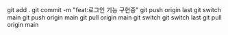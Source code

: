 git add .
git commit -m "feat:로그인 기능 구현중"
git push origin last
git switch main
git push origin main
git pull origin main
git switch
git switch last
git pull origin main